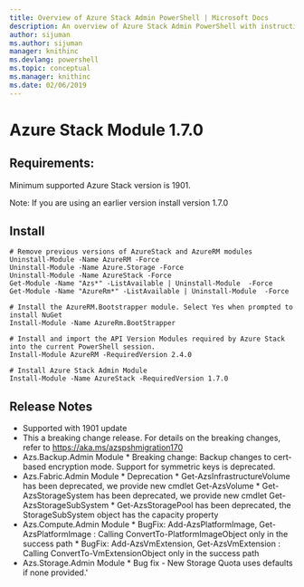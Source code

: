 ```yaml
---
title: Overview of Azure Stack Admin PowerShell | Microsoft Docs
description: An overview of Azure Stack Admin PowerShell with instructions for installation and configuration.
author: sijuman 
ms.author: sijuman
manager: knithinc
ms.devlang: powershell
ms.topic: conceptual
ms.manager: knithinc
ms.date: 02/06/2019
---
```

# Azure Stack Module 1.7.0

## Requirements:
Minimum supported Azure Stack version is 1901.

Note: If you are using an earlier version install version 1.7.0

## Install
```
# Remove previous versions of AzureStack and AzureRM modules
Uninstall-Module -Name AzureRM -Force
Uninstall-Module -Name Azure.Storage -Force
Uninstall-Module -Name AzureStack -Force
Get-Module -Name "Azs*" -ListAvailable | Uninstall-Module  -Force 
Get-Module -Name "AzureRm*" -ListAvailable | Uninstall-Module  -Force

# Install the AzureRM.Bootstrapper module. Select Yes when prompted to install NuGet
Install-Module -Name AzureRm.BootStrapper

# Install and import the API Version Modules required by Azure Stack into the current PowerShell session.
Install-Module AzureRM -RequiredVersion 2.4.0

# Install Azure Stack Admin Module
Install-Module -Name AzureStack -RequiredVersion 1.7.0
```
## Release Notes
* Supported with 1901 update
* This a breaking change release. For details on the breaking changes, refer to https://aka.ms/azspshmigration170
* Azs.Backup.Admin Module
        * Breaking change: Backup changes to cert-based encryption mode. Support for symmetric keys is deprecated.
* Azs.Fabric.Admin Module
        * Deprecation
            * Get-AzsInfrastructureVolume has been deprecated, we provide new cmdlet Get-AzsVolume
            * Get-AzsStorageSystem has been deprecated, we provide new cmdlet Get-AzsStorageSubSystem
            * Get-AzsStoragePool has been deprecated, the StorageSubSystem object has the capacity property
* Azs.Compute.Admin Module
            * BugFix: Add-AzsPlatformImage, Get-AzsPlatformImage : Calling ConvertTo-PlatformImageObject only in the success path
            * BugFix: Add-AzsVmExtension, Get-AzsVmExtension : Calling ConvertTo-VmExtensionObject only in the success path
* Azs.Storage.Admin Module 
            * Bug fix - New Storage Quota uses defaults if none provided.'

